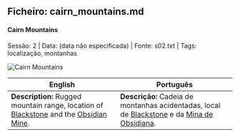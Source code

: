 ﻿## Ficheiro: cairn_mountains.md

#### Cairn Mountains

Sessão: 2 | Data: (data não especificada) | Fonte: s02.txt | Tags: localização, montanhas

![Cairn Mountains](assets/location/location_blank.png)

| English | Português |
|---------|-----------|
| **Description:** Rugged mountain range, location of [Blackstone](blackstone.md) and the [Obsidian Mine](mina_de_obsidiana.md). | **Descrição:** Cadeia de montanhas acidentadas, local de [Blackstone](blackstone.md) e da [Mina de Obsidiana](mina_de_obsidiana.md). |



















